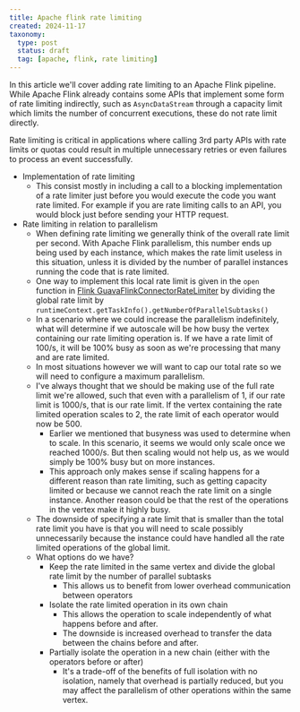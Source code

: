 ```yaml
---
title: Apache flink rate limiting
created: 2024-11-17
taxonomy:
  type: post
  status: draft
  tag: [apache, flink, rate limiting]
---
```


In this article we'll cover adding rate limiting to an Apache Flink pipeline. While Apache Flink already contains some APIs that implement some form of rate limiting indirectly, such as `AsyncDataStream` through a capacity limit which limits the number of concurrent executions, these do not rate limit directly.

Rate limiting is critical in applications where calling 3rd party APIs with rate limits or quotas could result in multiple unnecessary retries or even failures to process an event successfully.

* Implementation of rate limiting
  * This consist mostly in including a call to a blocking implementation of a rate limiter just before you would execute the code you want rate limited. For example if you are rate limiting calls to an API, you would block just before sending your HTTP request.
* Rate limiting in relation to parallelism
  * When defining rate limiting we generally think of the overall rate limit per second. With Apache Flink parallelism, this number ends up being used by each instance, which makes the rate limit useless in this situation, unless it is divided by the number of parallel instances running the code that is rate limited.
  * One way to implement this local rate limit is given in the `open` function in [Flink GuavaFlinkConnectorRateLimiter](https://github.com/apache/flink/blob/b48ccce1ce201ea76e11f089f43e8c115b96a992/flink-core/src/main/java/org/apache/flink/api/common/io/ratelimiting/GuavaFlinkConnectorRateLimiter.java#L51-L57) by dividing the global rate limit by `runtimeContext.getTaskInfo().getNumberOfParallelSubtasks()`
  * In a scenario where we could increase the parallelism indefinitely, what will determine if we autoscale will be how busy the vertex containing our rate limiting operation is. If we have a rate limit of 100/s, it will be 100% busy as soon as we're processing that many and are rate limited.
  * In most situations however we will want to cap our total rate so we will need to configure a maximum parallelism.
  * I've always thought that we should be making use of the full rate limit we're allowed, such that even with a parallelism of 1, if our rate limit is 1000/s, that is our rate limit. If the vertex containing the rate limited operation scales to 2, the rate limit of each operator would now be 500.
    * Earlier we mentioned that busyness was used to determine when to scale. In this scenario, it seems we would only scale once we reached 1000/s. But then scaling would not help us, as we would simply be 100% busy but on more instances.
    * This approach only makes sense if scaling happens for a different reason than rate limiting, such as getting capacity limited or because we cannot reach the rate limit on a single instance. Another reason could be that the rest of the operations in the vertex make it highly busy.
  * The downside of specifying a rate limit that is smaller than the total rate limit you have is that you will need to scale possibly unnecessarily because the instance could have handled all the rate limited operations of the global limit.
  * What options do we have?
    * Keep the rate limited in the same vertex and divide the global rate limit by the number of parallel subtasks
      * This allows us to benefit from lower overhead communication between operators
    * Isolate the rate limited operation in its own chain
      * This allows the operation to scale independently of what happens before and after.
      * The downside is increased overhead to transfer the data between the chains before and after.
    * Partially isolate the operation in a new chain (either with the operators before or after)
      * It's a trade-off of the benefits of full isolation with no isolation, namely that overhead is partially reduced, but you may affect the parallelism of other operations within the same vertex.